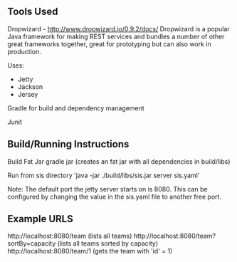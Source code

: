 Tools Used
----------

Dropwizard - http://www.dropwizard.io/0.9.2/docs/
Dropwizard is a popular Java framework for making REST services and bundles a number of other great frameworks together, great for prototyping but can also work in production.

Uses:
- Jetty 
- Jackson
- Jersey

Gradle for build and dependency management

Junit

Build/Running Instructions
---------------------------
Build Fat Jar
gradle jar (creates an fat jar with all dependencies in build/libs)

Run from sis directory
'java -jar ./build/libs/sis.jar server sis.yaml'

Note: The default port the jetty server starts on is 8080. This can be configured by changing the value in the sis.yaml file to another free port. 

Example URLS
------------
http://localhost:8080/team (lists all teams)
http://localhost:8080/team?sortBy=capacity (lists all teams sorted by capacity)
http://localhost:8080/team/1 (gets the team with 'id' = 1)

